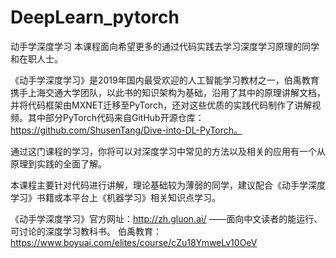 # DeepLearn_pytorch
动手学深度学习
本课程面向希望更多的通过代码实践去学习深度学习原理的同学和在职人士。

《动手学深度学习》是2019年国内最受欢迎的人工智能学习教材之一，伯禹教育携手上海交通大学团队，以此书的知识架构为基础，沿用了其中的原理讲解文档，并将代码框架由MXNET迁移至PyTorch，还对这些优质的实践代码制作了讲解视频。其中部分PyTorch代码来自GitHub开源仓库：https://github.com/ShusenTang/Dive-into-DL-PyTorch。

通过这门课程的学习，你将可以对深度学习中常见的方法以及相关的应用有一个从原理到实践的全面了解。

本课程主要针对代码进行讲解，理论基础较为薄弱的同学，建议配合《动手学深度学习》书籍或本平台上《机器学习》相关知识点学习。

《动手学深度学习》官方网址：http://zh.gluon.ai/ ——面向中文读者的能运行、可讨论的深度学习教科书。
伯禹教育：https://www.boyuai.com/elites/course/cZu18YmweLv10OeV
